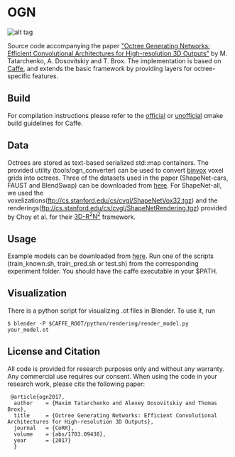 # OGN

![alt tag](https://github.com/mtatarchenko/ogn/blob/master/thumbnail.png)

Source code accompanying the paper ["Octree Generating Networks: Efficient Convolutional Architectures for High-resolution 3D Outputs"](https://lmb.informatik.uni-freiburg.de/people/tatarchm/ogn/) by M. Tatarchenko, A. Dosovitskiy and T. Brox. The implementation is based on [Caffe](http://caffe.berkeleyvision.org/), and extends the basic framework by providing layers for octree-specific features.

## Build
For compilation instructions please refer to the [official](http://caffe.berkeleyvision.org/installation.html) or [unofficial](https://github.com/BVLC/caffe/wiki/Ubuntu-16.04-or-15.10-Installation-Guide) cmake build guidelines for Caffe.

## Data
Octrees are stored as text-based serialized std::map containers. The provided utility (tools/ogn_converter) can be used to convert [binvox](http://minecraft.gamepedia.com/Programs_and_editors/Binvox) voxel grids into octrees. Three of the datasets used in the paper (ShapeNet-cars, FAUST and BlendSwap) can be downloaded from [here](http://lmb.informatik.uni-freiburg.de/data/ogn/data.zip). For ShapeNet-all, we used the voxelizations(ftp://cs.stanford.edu/cs/cvgl/ShapeNetVox32.tgz) and the renderings(ftp://cs.stanford.edu/cs/cvgl/ShapeNetRendering.tgz) provided by Choy et al. for their [3D-R<sup>2</sup>N<sup>2</sup>](https://github.com/chrischoy/3D-R2N2) framework.

## Usage
Example models can be downloaded from [here](http://lmb.informatik.uni-freiburg.de/data/ogn/examples.zip). Run one of the scripts (train_known.sh, train_pred.sh or test.sh) from the corresponding experiment folder. You should have the caffe executable in your $PATH.

## Visualization
There is a python script for visualizing .ot files in Blender. To use it, run
	
	$ blender -P $CAFFE_ROOT/python/rendering/render_model.py your_model.ot

## License and Citation
All code is provided for research purposes only and without any warranty. Any commercial use requires our consent. When using the code in your research work, please cite the following paper:
```
 @article{ogn2017,
  author    = {Maxim Tatarchenko and Alexey Dosovitskiy and Thomas Brox},
  title     = {Octree Generating Networks: Efficient Convolutional Architectures for High-resolution 3D Outputs},
  journal   = {CoRR},
  volume    = {abs/1703.09438},
  year      = {2017}
  }
 
```
